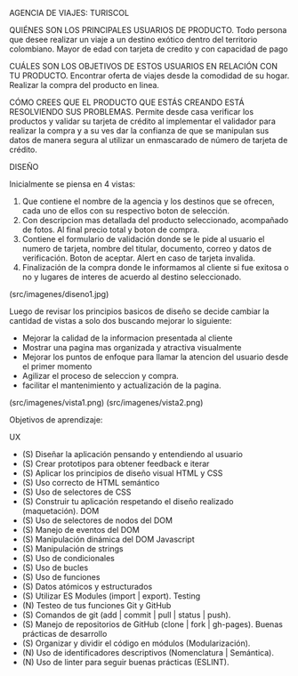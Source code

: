 AGENCIA DE VIAJES: TURISCOL

QUIÉNES SON LOS PRINCIPALES USUARIOS DE PRODUCTO.
Todo persona que desee realizar un viaje a un destino exótico dentro del territorio colombiano.
Mayor de edad con tarjeta de credito y con capacidad de pago


CUÁLES SON LOS OBJETIVOS DE ESTOS USUARIOS EN RELACIÓN CON TU PRODUCTO.
Encontrar oferta de viajes desde la comodidad de su hogar.
Realizar la compra del producto en linea.

CÓMO CREES QUE EL PRODUCTO QUE ESTÁS CREANDO ESTÁ RESOLVIENDO SUS PROBLEMAS.
Permite desde casa verificar los productos y validar su tarjeta de crédito al implementar el validador para realizar la compra y a su ves dar la confianza de que se manipulan sus datos de manera segura al utilizar un enmascarado de número de tarjeta de crédito.

DISEÑO

Inicialmente se piensa en 4 vistas:
1. Que contiene el nombre de la agencia y los destinos que se ofrecen, cada uno de 	ellos con su respectivo boton de selección.
2. Con descripcion mas detallada del producto seleccionado, acompañado de fotos. Al final precio total y boton de compra.
3. Contiene el formulario de validación donde se le pide al usuario el numero de tarjeta, nombre del titular, documento, correo y datos de verificación. Boton de aceptar. Alert en caso de tarjeta invalida.
4. Finalización de la compra donde le informamos al cliente si fue exitosa o no y lugares de interes de acuerdo al destino seleccionado.

(src/imagenes/diseno1.jpg)



Luego de revisar los principios basicos de diseño se decide cambiar la cantidad de vistas a solo dos buscando mejorar lo siguiente:
- Mejorar la calidad de la informacion presentada al cliente
- Mostrar una pagina mas organizada y atractiva visualmente
- Mejorar los puntos de enfoque para llamar la atencion del usuario desde el primer momento
- Agilizar el proceso de seleccion y compra.
- facilitar el mantenimiento y actualización de la pagina.

(src/imagenes/vista1.png)
(src/imagenes/vista2.png)

Objetivos de aprendizaje:

UX
 - (S) Diseñar la aplicación pensando y entendiendo al usuario 
 - (S) Crear prototipos para obtener feedback e iterar
 - (S) Aplicar los principios de diseño visual
HTML y CSS
 - (S) Uso correcto de HTML semántico
 - (S) Uso de selectores de CSS
 - (S) Construir tu aplicación respetando el diseño realizado (maquetación).
DOM
 - (S) Uso de selectores de nodos del DOM
 - (S) Manejo de eventos del DOM
 - (S) Manipulación dinámica del DOM
Javascript
 - (S) Manipulación de strings
 - (S) Uso de condicionales
 - (S) Uso de bucles
 - (S) Uso de funciones
 - (S) Datos atómicos y estructurados
 - (S) Utilizar ES Modules (import | export).
Testing
 - (N) Testeo de tus funciones
Git y GitHub
 - (S) Comandos de git (add | commit | pull | status | push).
 - (S) Manejo de repositorios de GitHub (clone | fork | gh-pages).
Buenas prácticas de desarrollo
 - (S) Organizar y dividir el código en módulos (Modularización).
 - (N) Uso de identificadores descriptivos (Nomenclatura | Semántica).
 - (N) Uso de linter para seguir buenas prácticas (ESLINT).
